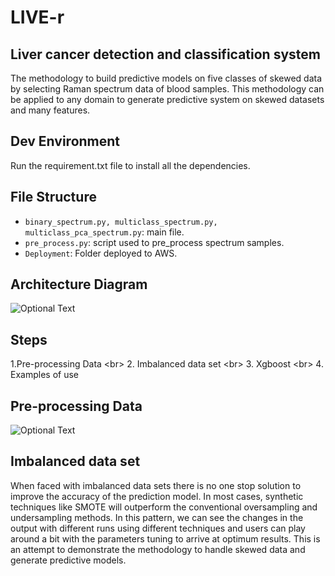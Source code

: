 # LIVE-r
## Liver cancer detection and classification system

The methodology to build predictive models on five classes of skewed data by selecting Raman spectrum data of blood samples. This methodology can be applied to any domain to generate predictive system on skewed datasets and many features.

## Dev Environment
Run the requirement.txt file to install all the dependencies.

## File Structure

* `binary_spectrum.py, multiclass_spectrum.py, multiclass_pca_spectrum.py`: main file.
* `pre_process.py`: script used to pre_process spectrum samples.
* `Deployment`: Folder deployed to AWS.
## Architecture Diagram
![Optional Text](../master/img/archi.png)
## Steps
1.Pre-processing Data
<br\>
2. Imbalanced data set
<br\>
3. Xgboost
<br\>
4. Examples of use
## Pre-processing Data
![Optional Text](../master/img/baseline.png)

## Imbalanced data set
When faced with imbalanced data sets there is no one stop solution to improve the accuracy of the prediction model. In most cases, synthetic techniques like SMOTE will outperform the conventional oversampling and undersampling methods. In this pattern, we can see the changes in the output with different runs using different techniques and users can play around a bit with the parameters tuning to arrive at optimum results. This is an attempt to demonstrate the methodology to handle skewed data and generate predictive models.
